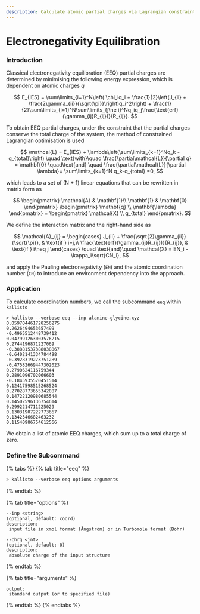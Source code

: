 ```yaml
---
description: Calculate atomic partial charges via Lagrangian constraints.
---
```


# Electronegativity Equilibration



### Introduction

Classical electronegativity equilibration \(EEQ\) partial charges are determined by minimising the following energy expression, which is dependent on atomic charges _q_

$$
E_{IES} = \sum\limits_{i=1}^N\left( \chi_iq_i + \frac{1}{2}\left(J_{ii} + \frac{2\gamma_{ii}}{\sqrt{\pi}}\right)q_i^2\right) + \frac{1}{2}\sum\limits_{i=1}^N\sum\limits_{j\ne i}^Nq_iq_j\frac{\text{erf}(\gamma_{ij}R_{ij})}{R_{ij}}.
$$

To obtain EEQ partial charges, under the constraint that the partial charges conserve the total charge of the system, the method of constrained Lagrangian optimisation is used

$$
\mathcal{L} = E_{IES} + \lambda\left(\sum\limits_{k=1}^Nq_k - q_{total}\right) \quad \text{with}\quad \frac{\partial\mathcal{L}}{\partial q} = \mathbf{0} \quad\text{and} \quad \frac{\partial\mathcal{L}}{\partial \lambda}= \sum\limits_{k=1}^N q_k-q_{total} =0,
$$

which leads to a set of \(N + 1\) linear equations that can be rewritten in matrix form as

$$
\begin{pmatrix}
\mathcal{A} & \mathbf{1}\\
\mathbf{1} & \mathbf{0}
\end{pmatrix}
\begin{pmatrix}
\mathbf{q} \\
\mathbf{\lambda} 
\end{pmatrix} =
\begin{pmatrix}
\mathcal{X} \\
q_{total} 
\end{pmatrix}.
$$

We define the interaction matrix and the right-hand side as

$$
\mathcal{A}_{ij} =     \begin{cases}
            J_{ii} + \frac{\sqrt{2}\gamma_{ii}}{\sqrt{\pi}}, &         \text{if } i=j,\\
            \frac{\text{erf}(\gamma_{ij}R_{ij})}{R_{ij}}, &         \text{if } i\neq j 
    \end{cases}
\quad \text{and}\quad \mathcal{X} = EN_i - \kappa_i\sqrt{CN_i},
$$

and apply the Pauling electronegativity \(`EN`\) and the atomic coordination number \(`CN`\) to introduce an environment dependency into the approach.

### Application

To calculate coordination numbers, we call the subcommand `eeq` within `kallisto`

```text
> kallisto --verbose eeq --inp alanine-glycine.xyz
0.059704461728256275
0.2626494653657499
-0.4965512448739412
0.047991263003576215
0.2744196871227069
-0.38881537388038867
-0.6402141334784498
-0.3928319273751289
-0.47582669447302023
0.2790624116759344
0.2891096702066603
-0.1845935570451514
0.12417598515268524
0.27028773655342087
0.14722120980685544
0.14502596136754614
0.2992214711225029
0.13031907222773667
0.1342346682463232
0.11540986754612566
```

We obtain a list of atomic EEQ charges, which sum up to a total charge of zero.

### Define the Subcommand

{% tabs %}
{% tab title="eeq" %}
```bash
> kallisto --verbose eeq options arguments
```
{% endtab %}

{% tab title="options" %}
```text
--inp <string> 
(optional, default: coord)
description: 
 input file in xmol format (Ångström) or in Turbomole format (Bohr)
 
--chrg <int>
(optional, default: 0)
description:
 absolute charge of the input structure
```
{% endtab %}

{% tab title="arguments" %}
```text
output: 
 standard output (or to specified file)
```
{% endtab %}
{% endtabs %}

